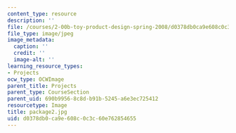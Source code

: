 ```yaml
---
content_type: resource
description: ''
file: /courses/2-00b-toy-product-design-spring-2008/d0378db0ca9e608c0c3c60e762854655_package2.jpg
file_type: image/jpeg
image_metadata:
  caption: ''
  credit: ''
  image-alt: ''
learning_resource_types:
- Projects
ocw_type: OCWImage
parent_title: Projects
parent_type: CourseSection
parent_uid: 690b9956-8c8d-b91b-5245-a6e3ec725412
resourcetype: Image
title: package2.jpg
uid: d0378db0-ca9e-608c-0c3c-60e762854655
---
```

